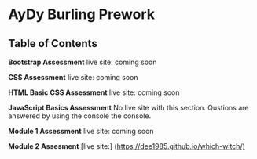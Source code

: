 # AyDy Burling Prework

## Table of Contents

**Bootstrap Assessment**
live site: coming soon

**CSS Assessment**
live site: coming soon

**HTML Basic CSS Assessment**
live site: coming soon

**JavaScript Basics Assessment**
No live site with this section. Qustions are answered by using the console the console.

**Module 1 Assessment**
live site: coming soon

**Module 2 Assesment**
[live site:] (<https://dee1985.github.io/which-witch/)>
